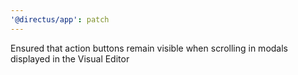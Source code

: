 ```yaml
---
'@directus/app': patch
---
```


Ensured that action buttons remain visible when scrolling in modals displayed in the Visual Editor
